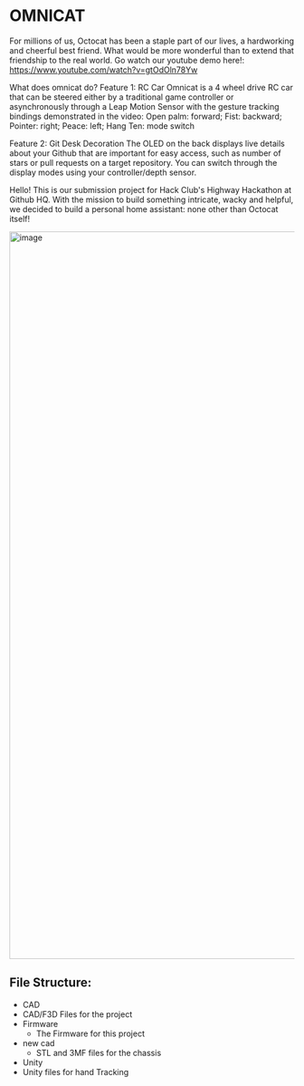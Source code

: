 # OMNICAT

For millions of us, Octocat has been a staple part of our lives, a hardworking and cheerful best friend. What would be more wonderful than to extend that friendship to the real world.
Go watch our youtube demo here!: https://www.youtube.com/watch?v=gtOdOln78Yw

What does omnicat do?
Feature 1: RC Car
Omnicat is a 4 wheel drive RC car that can be steered either by a traditional game controller or asynchronously through a Leap Motion Sensor with the gesture tracking bindings demonstrated in the video:
Open palm: forward; Fist: backward; Pointer: right; Peace: left; Hang Ten: mode switch

Feature 2: Git Desk Decoration
The OLED on the back displays live details about your Github that are important for easy access, such as number of stars or pull requests on a target repository. You can switch through the display modes using your controller/depth sensor.

Hello! This is our submission project for Hack Club's Highway Hackathon at Github HQ.
With the mission to build something intricate, wacky and helpful, we decided to build a personal home assistant:
none other than Octocat itself!

<img width="2778" height="1284" alt="image" src="https://github.com/user-attachments/assets/a818c133-b49e-4b53-9fdf-799c3e41ce27" />


## File Structure:
- CAD
 - CAD/F3D Files for the project
- Firmware
  - The Firmware for this project
- new cad
  - STL and 3MF files for the chassis
 - Unity
  -  Unity files for hand Tracking
 
   
